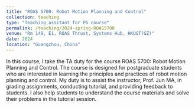 ```yaml
---
title: "ROAS 5700: Robot Motion Planning and Control"
collection: teaching
type: "Teaching assitant for PG course"
permalink: /teaching/2024-spring-ROAS5700
venue: "Rm 149, E1, ROAS Thrust, Systems Hub, HKUST(GZ)"
date: 2024
location: "Guangzhou, China"
---
```


In this course, I take the TA duty for the course ROAS 5700: Robot Motion Planning and Control. The course is designed for postgraduate students who are interested in learning the principles and practices of robot motion planning and control. My duty is to assist the instructor, Prof. Jun MA, in grading assignments, conducting tutorial, and providing feedback to students. I also help students to understand the course materials and solve their problems in the tutorial session.